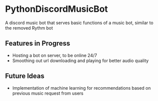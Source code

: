 # PythonDiscordMusicBot
A discord music bot that serves basic functions of a music bot, similar to the removed Rythm bot

## Features in Progress
- Hosting a bot on server, to be online 24/7
- Smoothing out url downloading and playing for better audio quality

## Future Ideas
- Implementation of machine learning for recommendations based on previous music request from users

